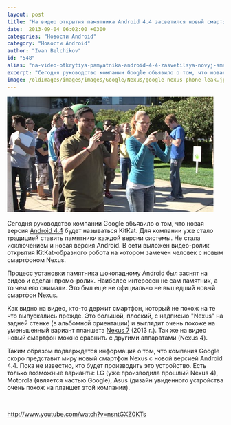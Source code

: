 ```yaml
---
layout: post
title: "На видео открытия памятника Android 4.4 засветился новый смартфон Nexus"
date:  2013-09-04 06:02:00 +0300
categories: "Новости Android"
category: "Новости Android"
author: "Ivan Belchikov"
id: "548"
alias: "na-video-otkrytiya-pamyatnika-android-4-4-zasvetilsya-novyj-smartfon-nexus"
excerpt: "Сегодня руководство компании Google объявило о том, что новая версия Android 4.4 будет называться KitKat. Для компании уже стало традицией ставить памятники каждой версии системы. Не стала исключением и новая версия Android. В сети выложен видео-ролик открытия KitKat-образного робота на котором замечен человек с новым смартфоном Nexus."
image: /oldImages/images/images/Google/Nexus/google-nexus-phone-leak.jpg
---
```

<img src="/oldImages/images/images/Google/Nexus/google-nexus-phone-leak.jpg" alt="Новый Nexus засветился на видео" />

Сегодня руководство компании Google объявило о том, что новая версия <a href="index.php?option=com_content&amp;view=article&amp;id=547&amp;catid=8&amp;Itemid=102">Android 4.4</a> будет называться KitKat. Для компании уже стало традицией ставить памятники каждой версии системы. Не стала исключением и новая версия Android. В сети выложен видео-ролик открытия KitKat-образного робота на котором замечен человек с новым смартфоном Nexus.


Процесс установки памятника шоколадному Android был заснят на видео и сделан промо-ролик. Наиболее интересен не сам памятник, а то чем его снимали. Это был еще не официально не вышедший новый смартфон Nexus.

Как видно на видео, кто-то держит смартфон, который не похож на те что выпускались прежде. Это большой, плоский, с надписью "Nexus" на задней стенке (в альбомной ориентации) и выглядит очень похоже на уменьшенный вариант планшета <a href="index.php?option=com_content&amp;view=article&amp;id=342&amp;catid=8&amp;Itemid=102">Nexus 7</a> (2013 г.). Так же на видео новый смартфон можно сравнить с другими аппаратами (Nexus 4).

Таким образом подверждется информация о том, что компания Google скоро представит миру новый смартфон Nexus c новой версией Android 4.4. Пока не известно, кто будет производить это устройство. Есть только возможные варианты: LG (уже производила прошлый Nexus 4), Motorola (является частью Google), Asus (дизайн увиденного устройства очень похож на планшет этой компании).

 

http://www.youtube.com/watch?v=nsntGXZ0KTs
